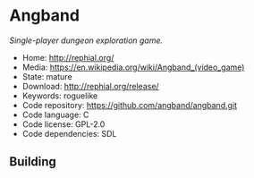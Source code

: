 # Angband

_Single-player dungeon exploration game._

- Home: http://rephial.org/
- Media: <https://en.wikipedia.org/wiki/Angband_(video_game)>
- State: mature
- Download: http://rephial.org/release/
- Keywords: roguelike
- Code repository: https://github.com/angband/angband.git
- Code language: C
- Code license: GPL-2.0
- Code dependencies: SDL

## Building

